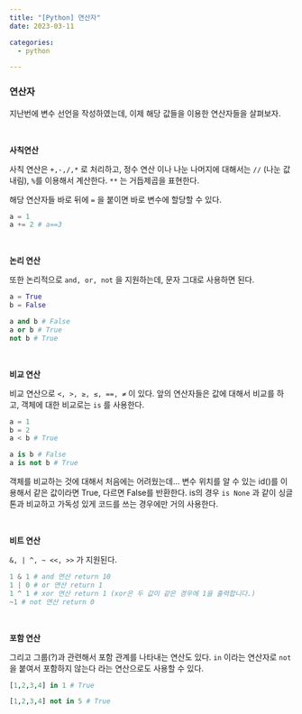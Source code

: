 ```yaml
---
title: "[Python] 연산자"
date: 2023-03-11

categories:
  - python

---
```

### 연산자

지난번에 변수 선언을 작성하였는데, 이제 해당 값들을 이용한 연산자들을 살펴보자.

<br>

**사칙연산**

사칙 연산은 `+,-,/,*` 로 처리하고, 정수 연산 이나 나눈 나머지에 대해서는 `//` (나눈 값 내림), `%`를 이용해서 계산한다. `**` 는 거듭제곱을 표현한다.

해당 연산자들 바로 뒤에 `=` 을 붙이면 바로 변수에 할당할 수 있다.

```python
a = 1
a += 2 # a==3
```

<br>

**논리 연산**

또한 논리적으로 `and, or, not` 을 지원하는데, 문자 그대로 사용하면 된다.

```python
a = True
b = False

a and b # False
a or b # True
not b # True
```

<br>

**비교 연산**

비교 연산으로 `<, >, ≥, ≤, ==, ≠` 이 있다. 앞의 연산자들은 값에 대해서 비교를 하고, 객체에 대한 비교로는 `is` 를 사용한다.

```python
a = 1
b = 2
a < b # True

a is b # False
a is not b # True
```

객체를 비교하는 것에 대해서 처음에는 어려웠는데… 변수 위치를 알 수 있는 id()를 이용해서 같은 값이라면 True, 다르면 False를 반환한다. is의 경우 `is None` 과 같이 싱글톤과 비교하고 가독성 있게 코드를 쓰는 경우에만 거의 사용한다.

<br>

**비트 연산**

 `&, | ^, ~ <<, >>` 가 지원된다.

```python
1 & 1 # and 연산 return 10
1 | 0 # or 연산 return 1
1 ^ 1 # xor 연산 return 1 (xor은 두 값이 같은 경우에 1을 출력합니다.)
~1 # not 연산 return 0
```

<br>

**포함 연산**

그리고 그룹(?)과 관련해서 포함 관계를 나타내는 연산도 있다. `in` 이라는 연산자로 `not` 을 붙여서 포함하지 않는다 라는 연산으로도 사용할 수 있다.

```python
[1,2,3,4] in 1 # True

[1,2,3,4] not in 5 # True 
```

